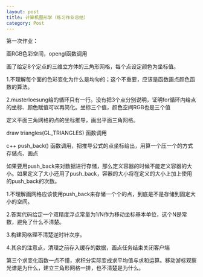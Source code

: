 ```yaml
---
layout: post
title: 计算机图形学（练习作业总结）
category: Post
---
```

第一次作业：

画RGB色彩空间，opengl函数调用

画了给定8个定点的三维立方体的三角形网格，每个点设定颜色为坐标值。

1.不理解每个面的色彩变化为什么是均匀的；这个不重要，应该是函数画点颜色函数的算法。

2.musterloesung给的循环只有一行。没有把3个点分别说明，证明for循环内给点的坐标、颜色赋值可以再简化。坐标三个值，颜色空间RGB也是三个值


定义平面三角网格的点的坐标推导，画出平面三角网格。

draw triangles(GL_TRIANGLES) 函数调用

c++ push_back() 函数调用，把推导公式的点坐标给出，用算一个压一个的方式存储点、画点

如果要用push_back来对数据进行存储，那么定义容器的时候不能定义容器的大小。如果定义了大小还用了push_back，容器的大小将在定义的大小上加上使用的push_back的次数。

1.不理解画网格应该使用push_back来存储一个个的点，到底是不是存储到固定大小的空间。

2.答案代码给定一个双精度浮点常量为1/N作为移动坐标基本单位，这个N是常数，避免了什么不清楚。

3.构建网格理不清楚逆时针次序。

4.其余的注意点，清理之前存入缓存的数据，画点任务结束关闭客户端


第三个求变化函数一点不懂，求积分实际变成求平均值与求和运算。移动游标观察光谱是为什么，建立三角形网格一排，也不清楚是为什么。

